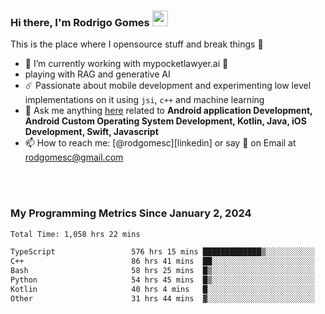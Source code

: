 
### Hi there, I'm Rodrigo Gomes <img src="https://media.giphy.com/media/hvRJCLFzcasrR4ia7z/giphy.gif" width="25px">
This is the place where I opensource stuff and break things 🤣
- 🔭 I’m currently working with mypocketlawyer.ai 💜
- playing with RAG and generative AI
- ☄️ Passionate about mobile development and experimenting low level implementations on it using `jsi`, `c++` and machine learning
- 💬 Ask me anything [here](https://github.com/rodgomesc/rodgomesc/issues) related to <b>Android application Development, Android Custom Operating System Development, Kotlin, Java, iOS Development, Swift, Javascript</b>
- 📫 How to reach me: [@rodgomesc][linkedin] or say 👋 on Email at [rodgomesc@gmail.com](mailto:rodgomesc@gmail.com)


<br/>

<!-- 
<picture>
  <img src="/github-metrics.svg" alt="Metrics">
</picture>
-->

</br>

### My Programming Metrics Since January 2, 2024 


<!--START_SECTION:waka-->

```txt
Total Time: 1,058 hrs 22 mins

TypeScript                 576 hrs 15 mins █████████████▒░░░░░░░░░░░   52.86 %
C++                        86 hrs 41 mins  ██░░░░░░░░░░░░░░░░░░░░░░░   07.95 %
Bash                       58 hrs 25 mins  █▒░░░░░░░░░░░░░░░░░░░░░░░   05.36 %
Python                     54 hrs 45 mins  █▒░░░░░░░░░░░░░░░░░░░░░░░   05.02 %
Kotlin                     40 hrs 4 mins   █░░░░░░░░░░░░░░░░░░░░░░░░   03.68 %
Other                      31 hrs 44 mins  ▓░░░░░░░░░░░░░░░░░░░░░░░░   02.91 %
```

<!--END_SECTION:waka-->
